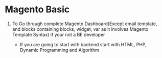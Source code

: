 # Magento Basic

1. To Go through complete Magento Dashboard(Except email template, and blocks containing blocks, widget, var  as it involves Magento Template Syntax) if your not a BE developer
    
    * If you are going to start with backend start with HTML, PHP, Dynamic Programming and Algorithm

